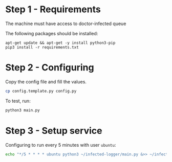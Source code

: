 # Step 1 - Requirements
The machine must have access to doctor-infected queue

The following packages should be installed:
```
apt-get update && apt-get -y install python3-pip
pip3 install -r requirements.txt
```

# Step 2 - Configuring 
Copy the config file and fill the values.
```bash
cp config.template.py config.py
```
To test, run:
```bash
python3 main.py
```

# Step 3 - Setup service
Configuring to run every 5 minutes with user `ubuntu`:
```bash
echo "*/5 * * * * ubuntu python3 ~/infected-logger/main.py &>> ~/infected-logger/infected-logger.log" |  sudo tee   /etc/cron.d/infected-logger
```
